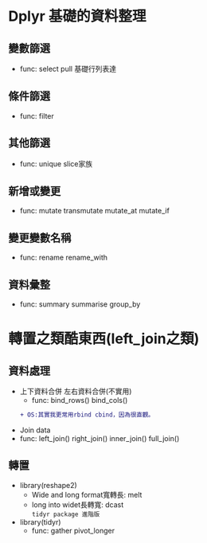 # Dplyr 基礎的資料整理
## 變數篩選
* func: select pull 基礎行列表達
## 條件篩選
* func: filter
## 其他篩選
* func: unique slice家族
## 新增或變更
* func: mutate transmutate mutate_at mutate_if
## 變更變數名稱
* func: rename rename_with
## 資料彙整
* func: summary summarise group_by
# 轉置之類酷東西(left_join之類)
## 資料處理
* 上下資料合併 左右資料合併(不實用)
  * func: bind_rows() bind_cols()
  ```diff
  + OS:其實我更常用rbind cbind，因為很直觀。
  ```
* Join data
 * func: left_join() right_join() inner_join() full_join()
## 轉置 
* library(reshape2)  
  * Wide and long format寬轉長: melt  
  * long into widet長轉寬: dcast  
`tidyr package 進階版`
* library(tidyr)  
  * func: gather pivot_longer
